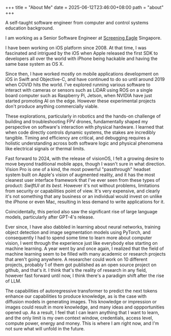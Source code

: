 +++
title = "About Me"
date = 2025-06-12T23:46:00+08:00
path = "about"
+++

A self-taught software engineer from computer and control systems education background.

I am working as a Senior Software Engineer at [Screening Eagle](https://screeningeagle.com/) Singapore.

I have been working on iOS platform since 2008. At that time, I was fascinated and intrigued by the iOS when Apple released the first SDK to developers all over the world with iPhone being hackable and having the same base system as OS X.

Since then, I have worked mostly on mobile applications development on iOS in Swift and Objective-C, and have continued to do so until around 2019 when COVID hits the world. I've explored running various software to interact with cameras or sensors such as LiDAR using ROS on a single board computer such as Raspberry Pi, Jetson, when NVIDIA have just started promoting AI on the edge. However these experimental projects don't produce anything commercially viable.

These explorations, particularly in robotics and the hands-on challenge of building and troubleshooting FPV drones, fundamentally shaped my perspective on software's interaction with physical hardware. I learned that when code directly controls dynamic systems, the stakes are incredibly tangible. Timing and efficiency are critical, and debugging requires a holistic understanding across both software logic and physical phenomena like electrical signals or thermal limits.

Fast forward to 2024, with the release of visionOS, I felt a growing desire to move beyond traditional mobile apps, though I wasn't sure in what direction. Vision Pro is one of a kind, the most powerful "passthrough" headset system built on Apple's vision of augmented reality, and it has the most cleanest user interface framework that I've ever seen from these types of product: *SwiftUI at its best*. However it's not without problems, limitations from security or capabilities point of view. It's very expensive, and clearly it's not something that any business or an individual would invest on unlike the iPhone or even Mac, resulting in less demand to write applications for it.

Coincidentally, this period also saw the significant rise of large language models, particularly after GPT-4's release.

Ever since, I have also dabbled in learning about neural networks, training object detection and image segmentation models using PyTorch, and consequently I had to spend some time to learn more about computer vision, I went through the experience just like everybody else starting on machine learning. A year went by and once again, I realized that the field of machine learning seem to be filled with many academic or research projects that aren't going anywhere. A researcher could work on 10 different projects, probably 1 of them got published as an open source project on github, and that's it. I think that's the reality of research in any field, however fast forward until now, I think there's a paradigm shift after the rise of LLM.

The capabilities of autoregressive transformer to predict the next tokens enhance our capabilities to produce knowledge, as is the case with diffusion models in generating images. This knowledge or impression or images could result in more knowledge, and many ideas and oppportunities opened up. As a result, I feel that I can learn anything that I want to learn, and the only limit is my own context window, credentials, access level, compute power, energy and money. This is where I am right now, and I'm not sure what will unfold in the future.
